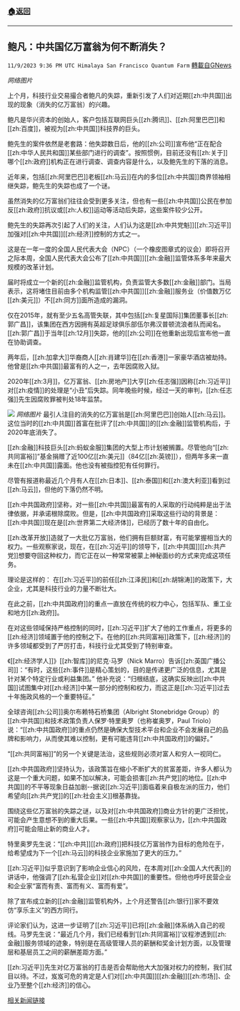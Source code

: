 ###  [:house:返回](README.md)
---


## 鲍凡：中共国亿万富翁为何不断消失？
`11/9/2023 9:36 PM UTC Himalaya San Francisco Quantum Farm` [轉載自GNews](https://gnews.org/articles/1951687)

*网络图片*

上个月，科技行业交易撮合者鲍凡的失踪，重新引发了人们对近期[[zh:中共国]]出现的现象（消失的亿万富翁）的兴趣。

鲍凡是华兴资本的创始人，客户包括互联网巨头[[zh:腾讯]]、[[zh:阿里巴巴]]和[[zh:百度]]，被视为[[zh:中共国]]科技界的巨头。

鲍先生的案件依然是老套路：他失踪数日后，他的[[zh:公司]]宣布他“正在配合[[zh:中华人民共和国]]某些部门进行的调查”。按照惯例，目前还没有[[zh:关于]]哪个[[zh:政府]]机构正在进行调查、调查内容是什么，以及鲍先生的下落的消息。

近年来，包括[[zh:阿里巴巴]]老板[[zh:马云]]在内的多位[[zh:中共国]]商界领袖相继失踪，鲍先生的失踪也成了一个谜。

虽然消失的亿万富翁们往往会受到更多关注，但也有一些[[zh:中共国]]公民在参加反[[zh:政府]]抗议或[[zh:人权]]运动等活动后失踪，这些案件较少公开。

鲍先生的失踪再次引起了人们的关注，人们认为这是[[zh:中共党魁]][[zh:习近平]]加强对[[zh:中共国]][[zh:经济]]控制的方式之一。

这是在一年一度的全国人民代表大会（NPC）（一个橡皮图章式的议会）即将召开之际本周，全国人民代表大会公布了[[zh:中共国]][[zh:金融]]监管体系多年来最大规模的改革计划。

届时将成立一个新的[[zh:金融]]监管机构，负责监管大多数[[zh:金融]]部门。当局表示，这将堵住目前由多个机构监管[[zh:中共国]][[zh:金融]]服务业（价值数万亿[[zh:美元]]）不[[zh:同方]]面所造成的漏洞。

仅在2015年，就有至少五名高管失联，其中包括[[zh:复星国际]]集团董事长[[zh:郭广昌]]，该集团在西方因拥有英超足球俱乐部伍尔弗汉普顿流浪者队而闻名。[[zh:郭广昌]]于当年[[zh:12月]]失踪，他的[[zh:公司]]在他重新出现后宣布他一直在协助调查。

两年后，[[zh:加拿大]]华裔商人[[zh:肖建华]]在[[zh:香港]]一家豪华酒店被劫持。他曾是[[zh:中共国]]最富有的人之一，去年因腐败入狱。

2020年[[zh:3月]]，亿万富翁、[[zh:房地产]]大亨[[zh:任志强]]因称[[zh:习近平]]对[[zh:疫情]]的处理是“小丑”后失踪。同年晚些时候，经过一天的审判，[[zh:任志强]]先生因腐败罪被判处18年监禁。

![](ipfs://Qmd1AKnKnGeJfhg9U1bzrVhrLrjMGTgoJzLwhHz7WGMEgG?.png)
*网络图片*
最引人注目的消失的亿万富翁是[[zh:阿里巴巴]]创始人[[zh:马云]]。这位当时的[[zh:中共国]]首富在批评了[[zh:中共国]]的[[zh:金融]]监管机构后，于2020年底消失了。

[[zh:金融]]科技巨头[[zh:蚂蚁金服]]集团的大型上市计划被搁置。尽管他向“[[zh:共同富裕]]”基金捐赠了近100亿[[zh:美元]]（84亿[[zh:英镑]]），但两年多来一直未在[[zh:中共国]]露面。他也没有被指控犯有任何罪行。

尽管有报道称最近几个月有人在[[zh:日本]]、[[zh:泰国]]和[[zh:澳大利亚]]看到过[[zh:马云]]，但他的下落仍然不明。

[[zh:中共国政府]]坚称，对一些[[zh:中共国]]最富有的人采取的行动纯粹是出于法律依据，并承诺根除腐败。但是，[[zh:中共国政府]]采取这些行动的背景是：[[zh:中共国]]现在是[[zh:世界第二大经济体]]，已经历了数十年的自由化。

[[zh:改革开放]]造就了一大批亿万富翁，他们拥有巨额财富，有可能掌握相当大的权力。一些观察家说，现在，在[[zh:习近平]]的领导下，[[zh:中共国]][[zh:共产党]]想要夺回这种权力，而它正在以一种常常被蒙上神秘面纱的方式来完成这项任务。

理论是这样的： 在[[zh:习近平]]的前任[[zh:江泽民]]和[[zh:胡锦涛]]的政策下，大企业，尤其是科技行业的力量不断壮大。

在此之前，[[zh:中共国政府]]的重点一直放在传统的权力中心，包括军队、重工业和地方[[zh:政府]]。

在对这些领域保持严格控制的同时，[[zh:习近平]]扩大了他的工作重点，将更多的[[zh:经济]]领域置于他的控制之下。在他的[[zh:共同富裕]]政策下，[[zh:经济]]的许多领域都受到了严厉打击，科技行业尤其受到了特别审查。

《[[zh:经济学人]]》[[zh:智库]]的尼克·马罗（Nick Marro）告诉[[zh:英国广播公司]]：“有时，这些[[zh:事件]]是精心策划的，目的是传递更广泛的信息，尤其是针对某个特定行业或利益集团。” 他补充说：“归根结底，这确实反映出[[zh:中共国]]试图集中对[[zh:经济]]中某一部分的控制和权力，而这正是[[zh:习近平]]过去十年施政风格的一个重要特征。”

全球咨询[[zh:公司]]奥尔布赖特石桥集团（Albright Stonebridge Group）的[[zh:中共国]]和技术政策负责人保罗·特里奥罗（也称崔奥罗，Paul Triolo）说：“[[zh:中共国政府]]的重点仍然是确保大型技术平台和企业不会发展自己的品牌和影响力，从而使其难以控制，更有可能违背[[zh:中共国政府]]的偏好。”

“[[zh:共同富裕]]”的另一个关键是法治，这些规则必须对富人和穷人一视同仁。

[[zh:中共国政府]]坚持认为，该政策旨在缩小不断扩大的贫富差距，许多人都认为这是一个重大问题，如果不加以解决，可能会损害[[zh:共产党]]的地位。[[zh:中共国]]的不平等现象日益加剧--据说[[zh:习近平]]面临着来自极左派的压力，他们希望向[[zh:共产党]]的[[zh:社会主义]]根基靠拢。

围绕这些亿万富翁的失踪之谜，以及对[[zh:中共国政府]]商业方针的更广泛担忧，可能会产生意想不到的重大后果。一些[[zh:中共国]]观察家认为，[[zh:中共国政府]]可能会阻止新的商业人才。

特里奥罗先生说：“[[zh:中共]][[zh:政府]]把科技亿万富翁作为目标的危险在于，给希望成为下一个[[zh:马云]]的科技企业家施加了更大的压力。”

[[zh:习近平]]似乎意识到了影响企业信心的风险，在本周对[[zh:全国人大代表]]的讲话中，他强调了[[zh:私营企业]]对[[zh:中共国]]的重要性。但他也呼吁民营企业和企业家“富而有责、富而有义、富而有爱”。

除了宣布成立新的[[zh:金融]]监管机构外，上个月还警告[[zh:银行]]家不要效仿“享乐主义”的西方同行。

评论家们认为，这进一步证明了[[zh:习近平]]已将[[zh:金融]]体系纳入自己的视线。马罗先生说：“最近几个月，我们已经看到’[[zh:共同富裕]]’议程渗透到[[zh:金融]]服务领域的迹象，特别是在高级管理人员的薪酬和奖金计划方面，以及管理层和基层员工之间的薪酬差距方面。”

[[zh:习近平]]先生对亿万富翁的打击是否会帮助他大大加强对权力的控制，我们拭目以待。不过，岌岌可危的肯定是人们对[[zh:中共国]][[zh:金融]][[zh:市场]]、企业乃至整个[[zh:经济]]的信心。

[相关新闻链接](https://www.bbc.com/news/business-64781986)
